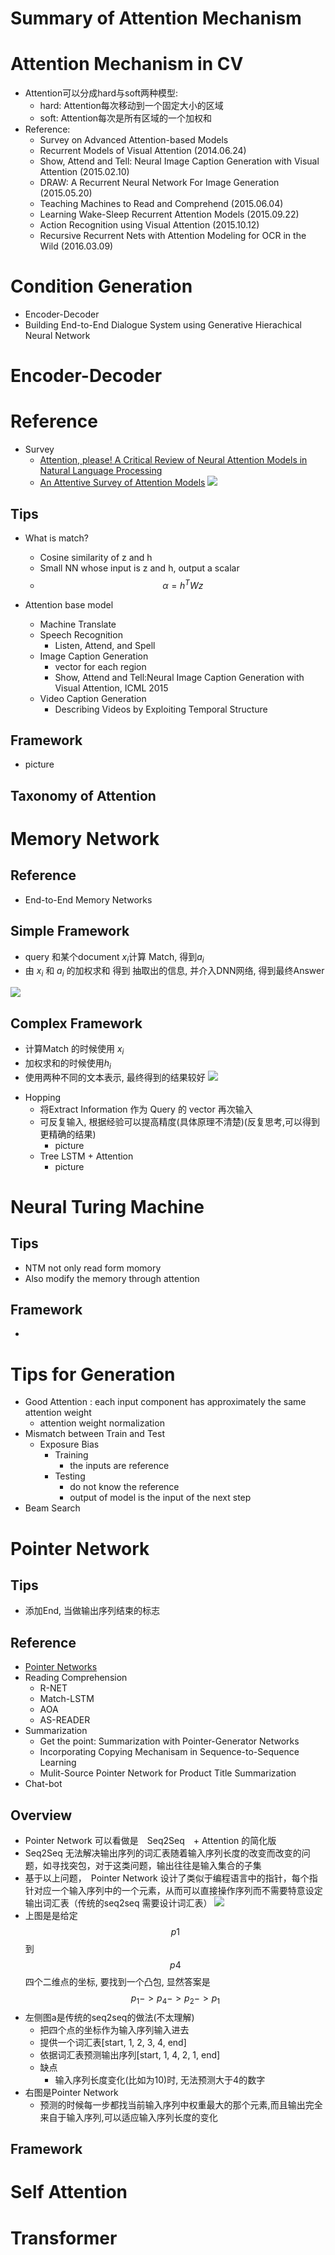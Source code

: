# Summary of Attention Mechanism

# Attention Mechanism in CV

- Attention可以分成hard与soft两种模型: 
  - hard: Attention每次移动到一个固定大小的区域
  - soft: Attention每次是所有区域的一个加权和
- Reference:  
  - Survey on Advanced Attention-based Models
  - Recurrent Models of Visual Attention (2014.06.24)  
  - Show, Attend and Tell: Neural Image Caption Generation with Visual Attention (2015.02.10) 
  - DRAW: A Recurrent Neural Network For Image Generation (2015.05.20)
  - Teaching Machines to Read and Comprehend (2015.06.04) 
  - Learning Wake-Sleep Recurrent Attention Models (2015.09.22)
  - Action Recognition using Visual Attention (2015.10.12)
  - Recursive Recurrent Nets with Attention Modeling for OCR in the Wild (2016.03.09)

# Condition Generation

+ Encoder-Decoder
+ Building End-to-End Dialogue System using Generative Hierachical Neural Network

# Encoder-Decoder

# Reference

+ Survey
	+ [Attention, please! A Critical Review  of Neural Attention Models in Natural Language Processing](https://arxiv.org/pdf/1902.02181.pdf)
	+ [An Attentive Survey of Attention Models](https://arxiv.org/pdf/1904.02874.pdf)
	![](https://ws3.sinaimg.cn/large/006tNc79ly1g1vd70uok6j30lk0a5q4x.jpg)

## Tips

+ What is match?
	+ Cosine similarity of z and h
	+ Small NN whose input is z and h, output a scalar
	+ $$\alpha = h^TWz$$

+ Attention base model
	+ Machine Translate
	+ Speech Recognition
		+ Listen, Attend, and Spell
	+ Image Caption Generation
		+ vector for each region 
		+ Show, Attend and Tell:Neural Image Caption Generation with Visual Attention, ICML 2015
	+ Video  Caption Generation
		+ Describing Videos by Exploiting Temporal Structure

## Framework

+ picture



## Taxonomy of Attention



# Memory Network

## Reference

- End-to-End Memory Networks

## Simple Framework

- query 和某个document $x_i$计算 Match, 得到$a_i$
- 由 $x_i$ 和 $a_i$ 的加权求和 得到 抽取出的信息, 并介入DNN网络, 得到最终Answer

![](https://ws3.sinaimg.cn/large/006tNc79ly1g1t3rr6cztj30m80gl3ze.jpg)

## Complex Framework

- 计算Match 的时候使用 $x_i$
- 加权求和的时候使用$h_i$
- 使用两种不同的文本表示, 最终得到的结果较好
	![](https://ws4.sinaimg.cn/large/006tNc79ly1g1t3s67ollj30m80gl3ze.jpg)

+ Hopping
	+ 将Extract Information 作为 Query 的 vector 再次输入
	+ 可反复输入, 根据经验可以提高精度(具体原理不清楚)(反复思考,可以得到更精确的结果)
		+ picture
	+ Tree LSTM + Attention
		+ picture

# Neural Turing Machine

## Tips

+ NTM not only read form momory
+ Also modify the memory through attention

## Framework

+ 



# Tips for Generation

+ Good Attention : each input component has approximately the same attention weight
	+ attention weight normalization
+ Mismatch between Train and Test
	+ Exposure Bias
		+ Training
			+ the inputs are reference
		+ Testing 
			+ do not know the reference
			+ output of model is the input of the next step
+ Beam Search

# Pointer Network

## Tips

+ 添加End, 当做输出序列结束的标志

## Reference
+ [Pointer Networks]()
+ Reading Comprehension
  + R-NET
  + Match-LSTM
  + AOA
  + AS-READER
+ Summarization
  + Get the point: Summarization with Pointer-Generator Networks
  + Incorporating Copying Mechanisam in Sequence-to-Sequence Learning
  + Mulit-Source Pointer Network for Product Title Summarization
+ Chat-bot

## Overview
+ Pointer Network 可以看做是　Seq2Seq　+ Attention 的简化版 
+ Seq2Seq 无法解决输出序列的词汇表随着输入序列长度的改变而改变的问题，如寻找突包，对于这类问题，输出往往是输入集合的子集
+ 基于以上问题，　Pointer Network 设计了类似于编程语言中的指针，每个指针对应一个输入序列中的一个元素，从而可以直接操作序列而不需要特意设定输出词汇表（传统的seq2seq 需要设计词汇表）
  ![](https://ws4.sinaimg.cn/large/006tNc79ly1g1t3kgdx5wj30gr08wt95.jpg)
+ 上图是是给定$$p1​$$ 到$$p4​$$四个二维点的坐标, 要找到一个凸包, 显然答案是$$p_1 -> p_4 -> p_2 -> p_1 ​$$
+ 左侧图a是传统的seq2seq的做法(不太理解)
  + 把四个点的坐标作为输入序列输入进去
  + 提供一个词汇表[start, 1, 2, 3, 4, end]
  + 依据词汇表预测输出序列[start, 1, 4, 2, 1, end]
  + 缺点
    + 输入序列长度变化(比如为10)时, 无法预测大于4的数字 
+ 右图是Pointer Network
  + 预测的时候每一步都找当前输入序列中权重最大的那个元素,而且输出完全来自于输入序列,可以适应输入序列长度的变化

## Framework


# Self Attention



# Transformer

